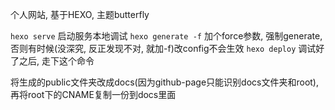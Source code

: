 个人网站, 基于HEXO, 主题butterfly

`hexo serve` 启动服务本地调试
`hexo generate -f` 加个force参数, 强制generate, 否则有时候(没深究, 反正发现不对, 就加-f)改config不会生效
`hexo deploy` 调试好了之后, 走下这个命令

将生成的public文件夹改成docs(因为github-page只能识别docs文件夹和root), 再将root下的CNAME复制一份到docs里面
